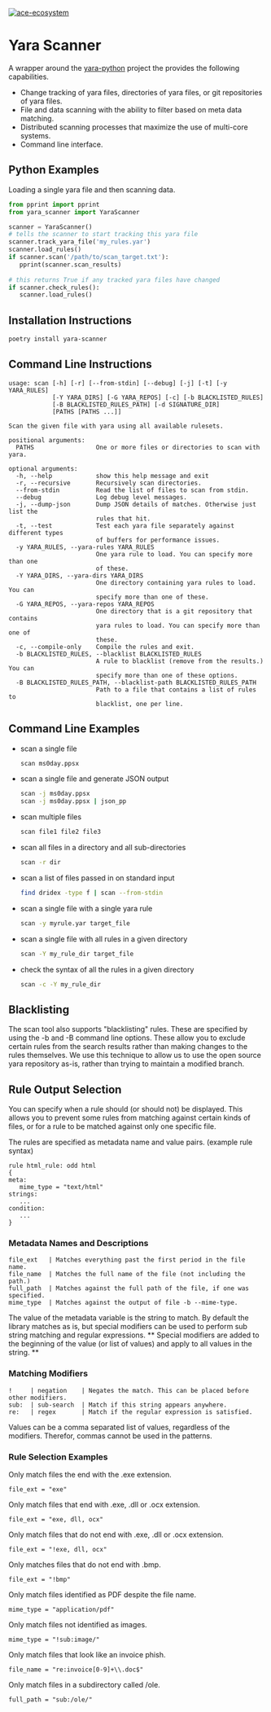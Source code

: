 [![ace-ecosystem](https://circleci.com/gh/ace-ecosystem/yara_scanner.svg?style=svg)](https://circleci.com/gh/ace-ecosystem/yara_scanner)

# Yara Scanner # 

A wrapper around the [yara-python](https://github.com/VirusTotal/yara-python) project the provides the following capabilities.
- Change tracking of yara files, directories of yara files, or git repositories of yara files.
- File and data scanning with the ability to filter based on meta data matching.
- Distributed scanning processes that maximize the use of multi-core systems.
- Command line interface.

## Python Examples ##

Loading a single yara file and then scanning data.

```python
from pprint import pprint
from yara_scanner import YaraScanner

scanner = YaraScanner()
# tells the scanner to start tracking this yara file
scanner.track_yara_file('my_rules.yar')
scanner.load_rules()
if scanner.scan('/path/to/scan_target.txt'):
   pprint(scanner.scan_results)
   
# this returns True if any tracked yara files have changed
if scanner.check_rules():
   scanner.load_rules()
```

## Installation Instructions ##

```bash
poetry install yara-scanner
```

## Command Line Instructions ##

   ```
   usage: scan [-h] [-r] [--from-stdin] [--debug] [-j] [-t] [-y YARA_RULES]
               [-Y YARA_DIRS] [-G YARA_REPOS] [-c] [-b BLACKLISTED_RULES]
               [-B BLACKLISTED_RULES_PATH] [-d SIGNATURE_DIR]
               [PATHS [PATHS ...]]

   Scan the given file with yara using all available rulesets.

   positional arguments:
     PATHS                 One or more files or directories to scan with yara.

   optional arguments:
     -h, --help            show this help message and exit
     -r, --recursive       Recursively scan directories.
     --from-stdin          Read the list of files to scan from stdin.
     --debug               Log debug level messages.
     -j, --dump-json       Dump JSON details of matches. Otherwise just list the
                           rules that hit.
     -t, --test            Test each yara file separately against different types
                           of buffers for performance issues.
     -y YARA_RULES, --yara-rules YARA_RULES
                           One yara rule to load. You can specify more than one
                           of these.
     -Y YARA_DIRS, --yara-dirs YARA_DIRS
                           One directory containing yara rules to load. You can
                           specify more than one of these.
     -G YARA_REPOS, --yara-repos YARA_REPOS
                           One directory that is a git repository that contains
                           yara rules to load. You can specify more than one of
                           these.
     -c, --compile-only    Compile the rules and exit.
     -b BLACKLISTED_RULES, --blacklist BLACKLISTED_RULES
                           A rule to blacklist (remove from the results.) You can
                           specify more than one of these options.
     -B BLACKLISTED_RULES_PATH, --blacklist-path BLACKLISTED_RULES_PATH
                           Path to a file that contains a list of rules to
                           blacklist, one per line.
   ```
   
## Command Line Examples ##
- scan a single file
   ```bash
   scan ms0day.ppsx
   ```
- scan a single file and generate JSON output
   ```bash
   scan -j ms0day.ppsx
   scan -j ms0day.ppsx | json_pp
   ```  
- scan multiple files
   ```bash
   scan file1 file2 file3
   ```
- scan all files in a directory and all sub-directories
   ```bash
   scan -r dir
   ```
- scan a list of files passed in on standard input
   ``` bash
   find dridex -type f | scan --from-stdin
   ```
- scan a single file with a single yara rule
   ```bash
   scan -y myrule.yar target_file
   ```
- scan a single file with all rules in a given directory
  ```bash
  scan -Y my_rule_dir target_file
  ```
- check the syntax of all the rules in a given directory
   ```bash
   scan -c -Y my_rule_dir
   ```

## Blacklisting ##
The scan tool also supports "blacklisting" rules. These are specified by using the -b and -B command line options. These allow you to exclude certain rules from the search results rather than making changes to the rules themselves. We use this technique to allow us to use the open source yara repository as-is, rather than trying to maintain a modified branch.       
   
## Rule Output Selection ##
You can specify when a rule should (or should not) be displayed. This allows you to prevent some rules from matching against certain kinds of files, or for a rule to be matched against only one specific file.

The rules are specified as metadata name and value pairs. (example rule syntax)
   
```yara
rule html_rule: odd html
{
meta:
   mime_type = "text/html"
strings:
   ...
condition:
   ...
}
```
### Metadata Names and Descriptions ###
```
file_ext   | Matches everything past the first period in the file name.
file_name  | Matches the full name of the file (not including the path.)
full_path  | Matches against the full path of the file, if one was specified.
mime_type  | Matches against the output of file -b --mime-type.
```

The value of the metadata variable is the string to match. By default the library matches as is, but special modifiers can be used to perform sub string matching and regular expressions. ** Special modifiers are added to the beginning of the value (or list of values) and apply to all values in the string. **
      
### Matching Modifiers ###
```
!     | negation    | Negates the match. This can be placed before other modifiers.
sub:  | sub-search  | Match if this string appears anywhere.
re:   | regex       | Match if the regular expression is satisfied.
```

Values can be a comma separated list of values, regardless of the modifiers. Therefor, commas cannot be used in the patterns.

### Rule Selection Examples ###
Only match files the end with the .exe extension.

``` 
file_ext = "exe"
```
      
Only match files that end with .exe, .dll or .ocx extension.

```
file_ext = "exe, dll, ocx"
```
      
Only match files that do not end with .exe, .dll or .ocx extension.

```
file_ext = "!exe, dll, ocx"
```
     
Only matches files that do not end with .bmp.

```
file_ext = "!bmp"
```
      
Only match files identified as PDF despite the file name.

```
mime_type = "application/pdf"
```
      
Only match files not identified as images.

```
mime_type = "!sub:image/"
```
      
Only match files that look like an invoice phish.

```
file_name = "re:invoice[0-9]+\\.doc$"
```
      
Only match files in a subdirectory called /ole.

```
full_path = "sub:/ole/"
```
